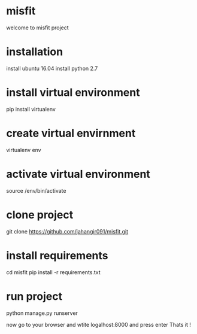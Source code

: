 # misfit

welcome to misfit project

# installation

install ubuntu 16.04
install python 2.7

# install virtual environment
pip install virtualenv

# create virtual envirnment
virtualenv env

# activate virtual environment 
source /env/bin/activate

# clone project
git clone https://github.com/jahangir091/misfit.git

# install requirements
cd misfit
pip install -r requirements.txt


# run project
python manage.py runserver


now go to your browser and wtite logalhost:8000 and press enter
Thats it !
